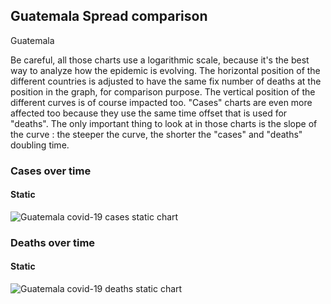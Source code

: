 ## Guatemala Spread comparison 

Guatemala



Be careful, all those charts use a logarithmic scale, because it's the best way to analyze how the epidemic is evolving. 
The horizontal position of the different countries is adjusted to have the same fix number of deaths at the position in the graph, for comparison purpose.
The vertical position of the different curves is of course impacted too.
"Cases" charts are even more affected too because they use the same time offset that is used for "deaths".
The only important thing to look at in those charts is the slope of the curve : the steeper the curve, the shorter the "cases" and "deaths" doubling time.


 
### Cases over time
 
#### Static
![Guatemala covid-19 cases static chart](https://raw.githubusercontent.com/madlag/coronavirus_study/master/notebooks/graphs/2020-03-20/countries/Guatemala/2020-03-20_Guatemala_deaths.png "Guatemala covid-19 cases static chart")   

 
### Deaths over time
 
#### Static
![Guatemala covid-19 deaths static chart](https://raw.githubusercontent.com/madlag/coronavirus_study/master/notebooks/graphs/2020-03-20/countries/Guatemala/2020-03-20_Guatemala_deaths.png "Guatemala covid-19 deaths static chart")   

